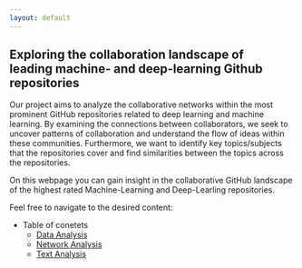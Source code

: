 ```yaml
---
layout: default
---
```


## Exploring the collaboration landscape of leading machine- and deep-learning Github repositories

Our project aims to analyze the collaborative networks within the most prominent GitHub repositories related to deep learning and machine learning. By examining the connections between collaborators, we seek to uncover patterns of collaboration and understand the flow of ideas within these communities. Furthermore, we want to identify key topics/subjects that the repositories cover and find similarities between the topics across the repositories.

On this webpage you can gain insight in the collaborative GitHub landscape of the highest rated Machine-Learning and Deep-Learling repositories.

Feel free to navigate to the desired content:

- Table of conetets
  - [Data Analysis](data.md)
  - [Network Analysis](network.md)
  - [Text Analysis](text.md)

